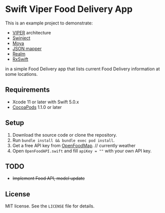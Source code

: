 # Swift Viper Food Delivery App

This is an example project to demonstrate:
* [VIPER](https://github.com/strongself/The-Book-of-VIPER) architecture
* [Swinject](https://github.com/Swinject/Swinject)
* [Moya](https://github.com/Moya/Moya)
* [JSON mapper](https://github.com/lyft/mapper)
* [Realm](https://github.com/realm/realm-cocoa)
* [RxSwift](https://github.com/ReactiveX/RxSwift)

in a simple Food Delivery app that lists current Food Delivery information at some locations.

## Requirements

- Xcode 11 or later with Swift 5.0.x
- [CocoaPods](https://cocoapods.org) 1.1.0 or later

## Setup

1. Download the source code or clone the repository.
2. Run `bundle install && bundle exec pod install`.
3. Get a free API key from [OpenFoodMap](http://openweathermap.org). // currently weather 
4. Open `OpenFoodAPI.swift` and fill `apiKey = ""` with your own API key.

## TODO
* ~~Implement Food API, model update~~

## License

MIT license. See the `LICENSE` file for details.
